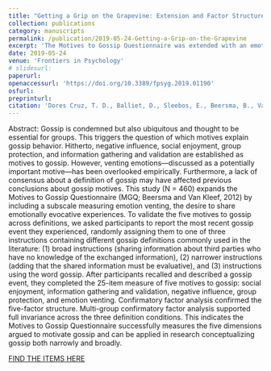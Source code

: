 ```yaml
---
title: "Getting a Grip on the Grapevine: Extension and Factor Structure of the Motives to Gossip Questionnaire"
collection: publications
category: manuscripts
permalink: /publication/2019-05-24-Getting-a-Grip-on-the-Grapevine
excerpt: 'The Motives to Gossip Questionnaire was extended with an emotion venting scale. The five factor structure was supported and fully invariant across gossip definitions. [FIND THE ITEMS HERE](https://osf.io/jq3by/)'
date: 2019-05-24
venue: 'Frontiers in Psychology'
# slidesurl:  
paperurl: 
openaccessurl: 'https://doi.org/10.3389/fpsyg.2019.01190'
osfurl: 
preprinturl: 
citation: 'Dores Cruz, T. D., Balliet, D., Sleebos, E., Beersma, B., Van Kleef, G. A., & Gallucci, M. (2019). Getting a Grip on the Grapevine: Extension and Factor Structure of the Motives to Gossip Questionnaire. <i>Frontiers in Psychology, 10</i>. https://doi.org/10.3389/fpsyg.2019.01190'
---
```


Abstract: Gossip is condemned but also ubiquitous and thought to be essential for groups. This triggers the question of which motives explain gossip behavior. Hitherto, negative influence, social enjoyment, group protection, and information gathering and validation are established as motives to gossip. However, venting emotions—discussed as a potentially important motive—has been overlooked empirically. Furthermore, a lack of consensus about a definition of gossip may have affected previous conclusions about gossip motives. This study (N = 460) expands the Motives to Gossip Questionnaire (MGQ; Beersma and Van Kleef, 2012) by including a subscale measuring emotion venting, the desire to share emotionally evocative experiences. To validate the five motives to gossip across definitions, we asked participants to report the most recent gossip event they experienced, randomly assigning them to one of three instructions containing different gossip definitions commonly used in the literature: (1) broad instructions (sharing information about third parties who have no knowledge of the exchanged information), (2) narrower instructions (adding that the shared information must be evaluative), and (3) instructions using the word gossip. After participants recalled and described a gossip event, they completed the 25-item measure of five motives to gossip: social enjoyment, information gathering and validation, negative influence, group protection, and emotion venting. Confirmatory factor analysis confirmed the five-factor structure. Multi-group confirmatory factor analysis supported full invariance across the three definition conditions. This indicates the Motives to Gossip Questionnaire successfully measures the five dimensions argued to motivate gossip and can be applied in research conceptualizing gossip both narrowly and broadly.

[FIND THE ITEMS HERE](https://osf.io/jq3by/)

